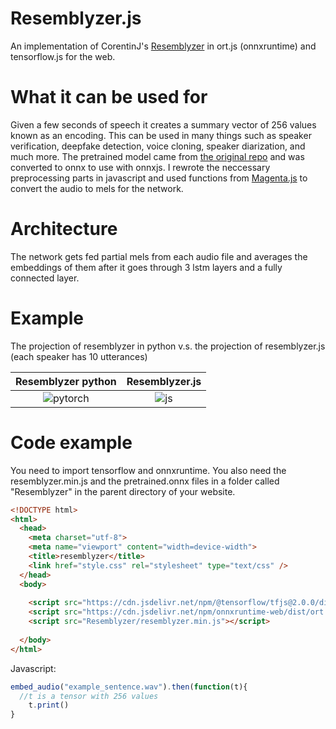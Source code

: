 # Resemblyzer.js
An implementation of CorentinJ's [Resemblyzer](https://github.com/resemble-ai/Resemblyzer) in ort.js (onnxruntime) and tensorflow.js for the web. 

# What it can be used for
Given a few seconds of speech it creates a summary vector of 256 values known as an encoding. This can be used in many things such as speaker verification, deepfake detection, voice cloning, speaker diarization, and much more. The pretrained model came from [the original repo](https://github.com/resemble-ai/Resemblyzer) and was converted to onnx to use with onnxjs. I rewrote the neccessary preprocessing parts in javascript and used functions from [Magenta.js](https://github.com/magenta/magenta-js) to convert the audio to mels for the network. 
# Architecture
The network gets fed partial mels from each audio file and averages the embeddings of them after it goes through 3 lstm layers and a fully connected layer.

# Example
The projection of resemblyzer in python v.s. the projection of resemblyzer.js (each speaker has 10 utterances)


Resemblyzer python            |  Resemblyzer.js
:-------------------------:|:-------------------------:
![pytorch](https://EncoderMin.cooperbuch.repl.co/originalMels.png)| ![js](https://EncoderMin.cooperbuch.repl.co/jsMels.png)



# Code example
You need to import tensorflow and onnxruntime. You also need the resemblyzer.min.js and the pretrained.onnx files in a folder called "Resemblyzer" in the parent directory of your website.
```html
<!DOCTYPE html>
<html>
  <head>
    <meta charset="utf-8">
    <meta name="viewport" content="width=device-width">
    <title>resemblyzer</title>
    <link href="style.css" rel="stylesheet" type="text/css" />
  </head>
  <body>
    
    <script src="https://cdn.jsdelivr.net/npm/@tensorflow/tfjs@2.0.0/dist/tf.min.js"></script>
    <script src="https://cdn.jsdelivr.net/npm/onnxruntime-web/dist/ort.min.js"></script>
    <script src="Resemblyzer/resemblyzer.min.js"></script>
    
  </body>
</html>
```
Javascript:
```javascript
embed_audio("example_sentence.wav").then(function(t){
  //t is a tensor with 256 values
	t.print()
}


```



